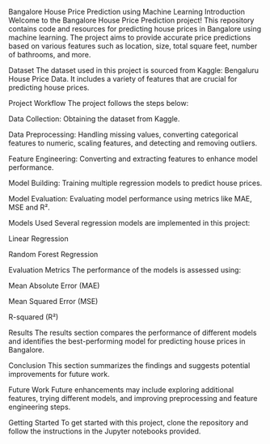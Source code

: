 Bangalore House Price Prediction using Machine Learning
Introduction
Welcome to the Bangalore House Price Prediction project! This repository contains code and resources for predicting house prices in Bangalore using machine learning. The project aims to provide accurate price predictions based on various features such as location, size, total square feet, number of bathrooms, and more.

Dataset
The dataset used in this project is sourced from Kaggle: Bengaluru House Price Data. It includes a variety of features that are crucial for predicting house prices.

Project Workflow
The project follows the steps below:

Data Collection: Obtaining the dataset from Kaggle.

Data Preprocessing: Handling missing values, converting categorical features to numeric, scaling features, and detecting and removing outliers.

Feature Engineering: Converting and extracting features to enhance model performance.

Model Building: Training multiple regression models to predict house prices.

Model Evaluation: Evaluating model performance using metrics like MAE, MSE and R².

Models Used
Several regression models are implemented in this project:

Linear Regression

Random Forest Regression

Evaluation Metrics
The performance of the models is assessed using:

Mean Absolute Error (MAE)

Mean Squared Error (MSE)

R-squared (R²)

Results
The results section compares the performance of different models and identifies the best-performing model for predicting house prices in Bangalore.

Conclusion
This section summarizes the findings and suggests potential improvements for future work.

Future Work
Future enhancements may include exploring additional features, trying different models, and improving preprocessing and feature engineering steps.

Getting Started
To get started with this project, clone the repository and follow the instructions in the Jupyter notebooks provided.

